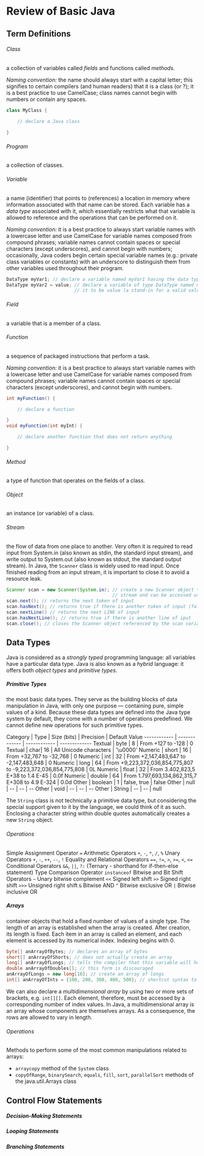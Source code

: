 # Review of Basic Java

## Term Definitions

###### Class
a collection of variables called *fields* and functions called *methods*.

*Naming convention:* the name should always start with a capital letter; this signifies to certain compilers (and human readers) that it is a class (or ?); it is a best practice to use CamelCase; class names cannot begin with numbers or contain any spaces.

```java
class MyClass {

    // declare a Java class
    
}
```

###### Program
a collection of classes.

###### Variable
a name (identifier) that points to (references) a location in memory where information associated with that name can be stored. Each variable has a *data type* associated with it, which essentially restricts what that variable is allowed to reference and the operations that can be performed on it.

*Naming convention:* it is a best practice to always start variable names with a lowercase letter and use CamelCase for variable names composed from compound phrases; variable names cannot contain spaces or special characters (except underscores), and cannot begin with numbers; occasionally, Java coders begin certain special variable names (e.g.: private class variables or constants) with an underscore to distinguish them from other variables used throughout their program.

```java
DataType myVar1; // declare a variable named myVar1 having the data type DataType
DataType myVar2 = value; // declare a variable of type DataType named myVar2 and initialize 
						 // it to be value (a stand-in for a valid value of type DataType)
```


###### Field
a variable that is a member of a class. 

###### Function
a sequence of packaged instructions that perform a task.

*Naming convention:* it is a best practice to always start variable names with a lowercase letter and use CamelCase for variable names composed from compound phrases; variable names cannot contain spaces or special characters (except underscores), and cannot begin with numbers.

```java
int myFunction() {

	// declare a function

}
void myFunction(int myInt) {

	// declare another function that does not return anything

}
```

###### Method
a type of function that operates on the fields of a class. 

###### Object
an instance (or variable) of a class. 

###### Stream
the flow of data from one place to another. Very often it is required to read input from System.in (also known as stdin, the standard input stream), and write output to System.out (also known as stdout, the standard output stream). In Java, the `Scanner` class is widely used to read input. Once finished reading from an input stream, it is important to close it to avoid a resource leak. 


```java
Scanner scan = new Scanner(System.in); // create a new Scanner object that reads from the System.in 
									   // stream and can be accessed using the variable name 
scan.next(); // returns the next token of input
scan.hasNext(); // returns true if there is another token of input (false otherwise)
scan.nextLine() // returns the next LINE of input
scan.hasNextLine(); // returns true if there is another line of iput
scan.close(); // closes the Scanner object referenced by the scan variable
```

## Data Types

Java is considered as a *strongly typed* programming language: all variables have a particular data type. Java is also known as a *hybrid* language: it offers both *object types* and *primitive types*.

##### Primitive Types
the most basic data types. They serve as the building blocks of data manipulation in Java, with only one purpose — containing pure, simple values of a kind. Because these data types are defined into the Java type system by default, they come with a number of operations predefined. We cannot define new operations for such primitive types. 

Category | Type | Size (bits) | Precision | Default Value
------------ | ------------- | ------------ | -------------
Textual | byte | 8 | From +127 to -128 | 0
Textual | char| 16 | All Unicode characters | '\u0000'
Numeric | short | 16 | From +32,767 to -32,768 | 0
Numeric | int | 32 | From +2,147,483,647 to -2,147,483,648 | 0
Numeric | long | 64 | From +9,223,372,036,854,775,807 to -9,223,372,036,854,775,808 | 0L
Numeric | float | 32 | From 3.402,823,5 E+38 to 1.4 E-45 | 0.0f
Numeric | double | 64 | From 1.797,693,134,862,315,7 E+308 to 4.9 E-324 | 0.0d
Other | boolean | 1 | false, true | false
Other | null | -- | -- | --
Other | void | -- | -- | --
Other | String | -- | -- | null

The `String` class is not technically a primitive data type, but considering the special support given to it by the language, we could think of it as such. Enclosing a character string within double quotes automatically creates a new `String` object.

###### Operations
Simple Assignment Operator `=`
Arithmetic Operators `+`, `-`, `*`, `/`, `%`
Unary Operators `+`, `-`, `++`, `--`, `!`
Equality and Relational Operators `==`, `!=`, `>`, `>=`, `<`, `<=`
Conditional Operators `&&`, `||`, `?:` (Ternary - shorthand for if-then-else statement)
Type Comparison Operator `instanceof`
Bitwise and Bit Shift Operators
`~`       Unary bitwise complement
`<<`      Signed left shift
`>>`      Signed right shift
`>>>`     Unsigned right shift
`&`       Bitwise AND
`^`       Bitwise exclusive OR
`|`       Bitwise inclusive OR


##### Arrays
container objects that hold a fixed number of values of a single type. The length of an array is established when the array is created. After creation, its length is fixed. Each item in an array is called an element, and each element is accessed by its numerical index. Indexing begins with 0.

```java
byte[] anArrayOfBytes; // declares an array of bytes
short[] anArrayOfShorts; // does not actually create an array
long[] anArrayOfLongs; // tells the compiler that this variable will hold an array of the specified type (long)
double anArrayOfDoubles[]; // this form is discouraged
anArrayOfLongs = new long[10]; // create an array of longs
int[] anArrayOfInts = {100, 200, 300, 400, 500}; // shortcut syntax to create and initialize an array
```

We can also declare a *multidimensional array* by using two or more sets of brackets, e.g. `int[][]`. Each element, therefore, must be accessed by a corresponding number of index values. In Java, a multidimensional array is an array whose components are themselves arrays. As a consequence, the rows are allowed to vary in length.

###### Operations
Methods to perform some of the most common manipulations related to arrays:
* `arraycopy` method of the `System` class
* `copyOfRange`, `binarySearch`, `equals`, `fill`, `sort`, `parallelSort` methods of the java.util.Arrays class


## Control Flow Statements

##### Decision-Making Statements

##### Looping Statements

##### Branching Statements
